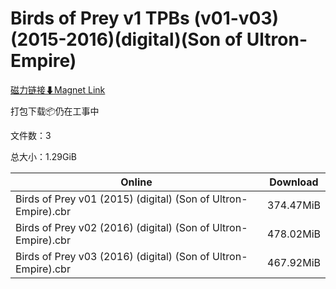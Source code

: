 # Birds of Prey v1 TPBs (v01-v03)(2015-2016)(digital)(Son of Ultron-Empire)

[磁力链接⬇Magnet Link](magnet:?xt=urn:btih:2196dc2a8452591d7c9ee1d4bd1cb85a9743e65b&dn=Birds%20of%20Prey%20v1%20TPBs%20%28v01-v03%29%282015-2016%29%28digital%29%28Son%20of%20Ultron-Empire%29)

打包下载📦仍在工事中

文件数：3

总大小：1.29GiB

Online | Download
--- | ---
Birds of Prey v01 (2015) (digital) (Son of Ultron-Empire).cbr | 374.47MiB
Birds of Prey v02 (2016) (digital) (Son of Ultron-Empire).cbr | 478.02MiB
Birds of Prey v03 (2016) (digital) (Son of Ultron-Empire).cbr | 467.92MiB